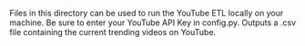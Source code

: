 Files in this directory can be used to run the YouTube ETL locally on your machine. 
Be sure to enter your YouTube API Key in config.py.
Outputs a .csv file containing the current trending videos on YouTube.
